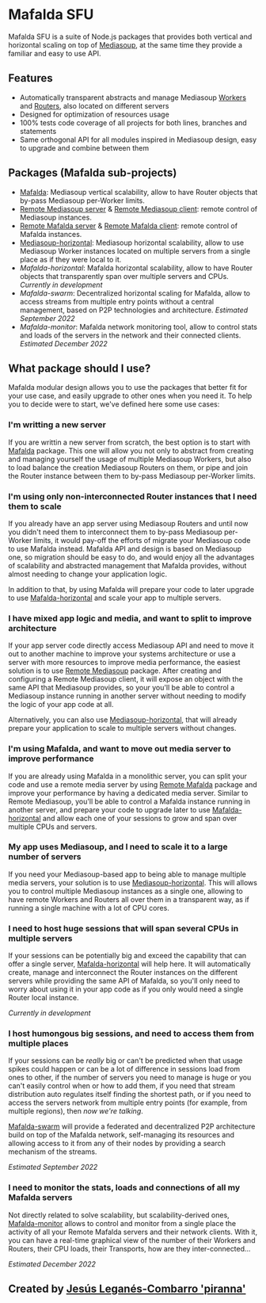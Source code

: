 # Mafalda SFU

Mafalda SFU is a suite of Node.js packages that provides both vertical and
horizontal scaling on top of [Mediasoup](https://mediasoup.org/), at the same
time they provide a familiar and easy to use API.

## Features

- Automatically transparent abstracts and manage Mediasoup
  [Workers](https://mediasoup.org/documentation/v3/mediasoup/api/#Worker) and
  [Routers](https://mediasoup.org/documentation/v3/mediasoup/api/#Router), also
  located on different servers
- Designed for optimization of resources usage
- 100% tests code coverage of all projects for both lines, branches and
  statements
- Same orthogonal API for all modules inspired in Mediasoup design, easy to
  upgrade and combine between them

## Packages (Mafalda sub-projects)

- [Mafalda](): Mediasoup vertical scalability, allow to have Router objects that
  by-pass Mediasoup per-Worker limits.
- [Remote Mediasoup server]() & [Remote Mediasoup client](): remote control of
  Mediasoup instances.
- [Remote Mafalda server]() & [Remote Mafalda client](): remote control of
  Mafalda instances.
- [Mediasoup-horizontal](): Mediasoup horizontal scalability, allow to use
  Mediasoup Worker instances located on multiple servers from a single place as
  if they were local to it.
- *Mafalda-horizontal*: Mafalda horizontal scalability, allow to have Router
  objects that transparently span over multiple servers and CPUs.
  _Currently in development_
- *Mafalda-swarm*: Decentralized horizontal scaling for Mafalda, allow to access
  streams from multiple entry points without a central management, based on P2P
  technologies and architecture. _Estimated September 2022_
- *Mafalda-monitor*: Mafalda network monitoring tool, allow to control stats and
  loads of the servers in the network and their connected clients.
  _Estimated December 2022_

## What package should I use?

Mafalda modular design allows you to use the packages that better fit for your
use case, and easily upgrade to other ones when you need it. To help you to
decide were to start, we've defined here some use cases:

### I'm writting a new server

If you are writtin a new server from scratch, the best option is to start with
[Mafalda]() package. This one will allow you not only to abstract from creating
and managing yourself the usage of multiple Mediasoup Workers, but also to load
balance the creation Mediasoup Routers on them, or pipe and join the Router
instance between them to by-pass Mediasoup per-Worker limits.

### I'm using only non-interconnected Router instances that I need them to scale

If you already have an app server using Mediasoup Routers and until now you
didn't need them to interconnect them to by-pass Mediasoup per-Worker limits, it
would pay-off the efforts of migrate your Mediasoup code to use Mafalda instead.
Mafalda API and design is based on Mediasoup one, so migration should be easy to
do, and would enjoy all the advantages of scalability and abstracted management
that Mafalda provides, without almost needing to change your application logic.

In addition to that, by using Mafalda will prepare your code to later upgrade to
use [Mafalda-horizontal]() and scale your app to multiple servers.

### I have mixed app logic and media, and want to split to improve architecture

If your app server code directly access Mediasoup API and need to move it out to
another machine to improve your systems architecture or use a server with more
resources to improve media performance, the easiest solution is to use
[Remote Mediasoup]() package. After creating and configuring a Remote Mediasoup
client, it will expose an object with the same API that Mediasoup provides, so
your you'll be able to control a Mediasoup instance running in another server
without needing to modify the logic of your app code at all.

Alternatively, you can also use [Mediasoup-horizontal](), that will already
prepare your application to scale to multiple servers without changes.

### I'm using Mafalda, and want to move out media server to improve performance

If you are already using Mafalda in a monolithic server, you can split your code
and use a remote media server by using [Remote Mafalda]() package and improve
your performance by having a dedicated media server. Similar to Remote
Mediasoup, you'll be able to control a Mafalda instance running in another
server, and prepare your code to upgrade later to use [Mafalda-horizontal]() and
allow each one of your sessions to grow and span over multiple CPUs and servers.

### My app uses Mediasoup, and I need to scale it to a large number of servers

If you need your Mediasoup-based app to being able to manage multiple media
servers, your solution is to use [Mediasoup-horizontal](). This will allows you
to control multiple Mediasoup instances as a single one, allowing to have remote
Workers and Routers all over them in a transparent way, as if running a single
machine with a lot of CPU cores.

### I need to host huge sessions that will span several CPUs in multiple servers

If your sessions can be potentially big and exceed the capability that can offer
a single server, [Mafalda-horizontal]() will help here. It will automatically
create, manage and interconnect the Router instances on the different servers
while providing the same API of Mafalda, so you'll only need to worry about
using it in your app code as if you only would need a single Router local
instance.

_Currently in development_

### I host humongous big sessions, and need to access them from multiple places

If your sessions can be *really* big or can't be predicted when that usage
spikes could happen or can be a lot of difference in sessions load from ones to
other, if the number of servers you need to manage is huge or you can't easily
control when or how to add them, if you need that stream distribution auto
regulates itself finding the shortest path, or if you need to access the servers
network from multiple entry points (for example, from multiple regions), then
*now we're talking*.

[Mafalda-swarm]() will provide a federated and decentralized P2P architecture
build on top of the Mafalda network, self-managing its resources and allowing
access to it from any of their nodes by providing a search mechanism of the
streams.

_Estimated September 2022_

### I need to monitor the stats, loads and connections of all my Mafalda servers

Not directly related to solve scalability, but scalability-derived ones,
[Mafalda-monitor]() allows to control and monitor from a single place the
activity of all your Remote Mafalda servers and their network clients. With it,
you can have a real-time graphical view of the number of their Workers and
Routers, their CPU loads, their Transports, how are they inter-connected...

_Estimated December 2022_

## Created by [Jesús Leganés-Combarro 'piranna'](https://piranna.github.io/)
